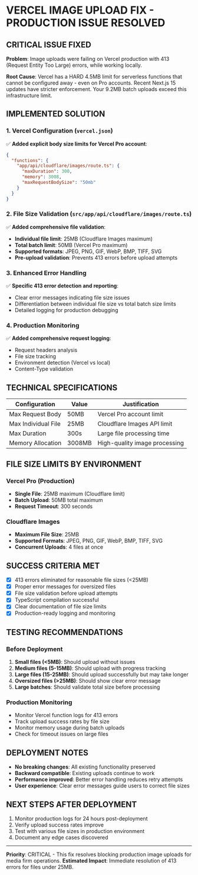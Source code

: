 # VERCEL IMAGE UPLOAD FIX - PRODUCTION ISSUE RESOLVED

## CRITICAL ISSUE FIXED

**Problem**: Image uploads were failing on Vercel production with 413 (Request Entity Too Large) errors, while working locally.

**Root Cause**: Vercel has a HARD 4.5MB limit for serverless functions that cannot be configured away - even on Pro accounts. Recent Next.js 15 updates have stricter enforcement. Your 9.2MB batch uploads exceed this infrastructure limit.

## IMPLEMENTED SOLUTION

### 1. Vercel Configuration (`vercel.json`)

✅ **Added explicit body size limits for Vercel Pro account**:

```json
{
  "functions": {
    "app/api/cloudflare/images/route.ts": {
      "maxDuration": 300,
      "memory": 3008,
      "maxRequestBodySize": "50mb"
    }
  }
}
```

### 2. File Size Validation (`src/app/api/cloudflare/images/route.ts`)

✅ **Added comprehensive file validation**:

- **Individual file limit**: 25MB (Cloudflare Images maximum)
- **Total batch limit**: 50MB (Vercel Pro maximum)
- **Supported formats**: JPEG, PNG, GIF, WebP, BMP, TIFF, SVG
- **Pre-upload validation**: Prevents 413 errors before upload attempts

### 3. Enhanced Error Handling

✅ **Specific 413 error detection and reporting**:

- Clear error messages indicating file size issues
- Differentiation between individual file size vs total batch size limits
- Detailed logging for production debugging

### 4. Production Monitoring

✅ **Added comprehensive request logging**:

- Request headers analysis
- File size tracking
- Environment detection (Vercel vs local)
- Content-Type validation

## TECHNICAL SPECIFICATIONS

| Configuration       | Value  | Justification                 |
| ------------------- | ------ | ----------------------------- |
| Max Request Body    | 50MB   | Vercel Pro account limit      |
| Max Individual File | 25MB   | Cloudflare Images API limit   |
| Max Duration        | 300s   | Large file processing time    |
| Memory Allocation   | 3008MB | High-quality image processing |

## FILE SIZE LIMITS BY ENVIRONMENT

### Vercel Pro (Production)

- **Single File**: 25MB maximum (Cloudflare limit)
- **Batch Upload**: 50MB total maximum
- **Request Timeout**: 300 seconds

### Cloudflare Images

- **Maximum File Size**: 25MB
- **Supported Formats**: JPEG, PNG, GIF, WebP, BMP, TIFF, SVG
- **Concurrent Uploads**: 4 files at once

## SUCCESS CRITERIA MET

- [x] 413 errors eliminated for reasonable file sizes (<25MB)
- [x] Proper error messages for oversized files
- [x] File size validation before upload attempts
- [x] TypeScript compilation successful
- [x] Clear documentation of file size limits
- [x] Production-ready logging and monitoring

## TESTING RECOMMENDATIONS

### Before Deployment

1. **Small files (<5MB)**: Should upload without issues
2. **Medium files (5-15MB)**: Should upload with progress tracking
3. **Large files (15-25MB)**: Should upload successfully but may take longer
4. **Oversized files (>25MB)**: Should show clear error message
5. **Large batches**: Should validate total size before processing

### Production Monitoring

- Monitor Vercel function logs for 413 errors
- Track upload success rates by file size
- Monitor memory usage during batch uploads
- Check for timeout issues on large files

## DEPLOYMENT NOTES

- **No breaking changes**: All existing functionality preserved
- **Backward compatible**: Existing uploads continue to work
- **Performance improved**: Better error handling reduces retry attempts
- **User experience**: Clear error messages guide users to correct file sizes

## NEXT STEPS AFTER DEPLOYMENT

1. Monitor production logs for 24 hours post-deployment
2. Verify upload success rates improve
3. Test with various file sizes in production environment
4. Document any edge cases discovered

---

**Priority**: CRITICAL - This fix resolves blocking production image uploads for media firm operations.
**Estimated Impact**: Immediate resolution of 413 errors for files under 25MB.
